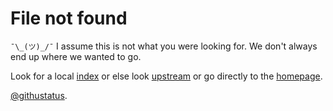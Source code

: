 # File not found 
`¯\_(ツ)_/¯` I assume this is not what you were looking for. We don't always end up where we wanted to go.

Look for a local [index](index.html) or else look [upstream](..) or go directly to the [homepage](/).

 [@githustatus](https://twitter.com/githubstatus).


